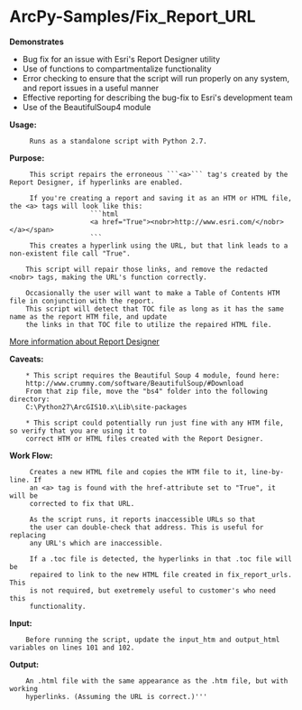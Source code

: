 # ArcPy-Samples/Fix_Report_URL

**Demonstrates**
* Bug fix for an issue with Esri's Report Designer utility
* Use of functions to compartmentalize functionality
* Error checking to ensure that the script will run properly on any system, and report issues in a useful manner
* Effective reporting for describing the bug-fix to Esri's development team
* Use of the BeautifulSoup4 module

**Usage:**

         Runs as a standalone script with Python 2.7.
         
**Purpose:**

         This script repairs the erroneous ```<a>``` tag's created by the Report Designer, if hyperlinks are enabled.
                
         If you're creating a report and saving it as an HTM or HTML file, the <a> tags will look like this:
                        ```html
                        <a href="True"><nobr>http://www.esri.com/</nobr></a></span>
                        ```
         This creates a hyperlink using the URL, but that link leads to a non-existent file call "True".

        This script will repair those links, and remove the redacted <nobr> tags, making the URL's function correctly.

        Occasionally the user will want to make a Table of Contents HTM file in conjunction with the report. 
        This script will detect that TOC file as long as it has the same name as the report HTM file, and update 
        the links in that TOC file to utilize the repaired HTML file.

   [More information about Report Designer](http://resources.arcgis.com/en/help/main/10.2/index.html#//004v00000002000000)
                
**Caveats:**

        * This script requires the Beautiful Soup 4 module, found here:
        http://www.crummy.com/software/BeautifulSoup/#Download
        From that zip file, move the "bs4" folder into the following directory:
        C:\Python27\ArcGIS10.x\Lib\site-packages
        
        * This script could potentially run just fine with any HTM file, so verify that you are using it to 
        correct HTM or HTML files created with the Report Designer.
        
**Work Flow:**

         Creates a new HTML file and copies the HTM file to it, line-by-line. If
         an <a> tag is found with the href-attribute set to "True", it will be
         corrected to fix that URL.
         
         As the script runs, it reports inaccessible URLs so that
         the user can double-check that address. This is useful for replacing
         any URL's which are inaccessible.
         
         If a .toc file is detected, the hyperlinks in that .toc file will be
         repaired to link to the new HTML file created in fix_report_urls. This
         is not required, but exetremely useful to customer's who need this
         functionality.
    
**Input:**

        Before running the script, update the input_htm and output_html variables on lines 101 and 102.
        
**Output:**

        An .html file with the same appearance as the .htm file, but with working
        hyperlinks. (Assuming the URL is correct.)'''
